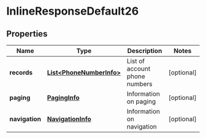
# InlineResponseDefault26

## Properties
Name | Type | Description | Notes
------------ | ------------- | ------------- | -------------
**records** | [**List&lt;PhoneNumberInfo&gt;**](PhoneNumberInfo.md) | List of account phone numbers |  [optional]
**paging** | [**PagingInfo**](PagingInfo.md) | Information on paging |  [optional]
**navigation** | [**NavigationInfo**](NavigationInfo.md) | Information on navigation |  [optional]



